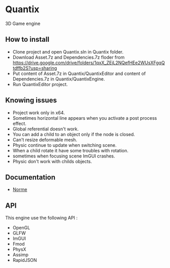 # Quantix
3D Game engine

## How to install

- Clone project and open Quantix.sln in Quantix folder.
- Download Asset.7z and Dependencies.7z floder from https://drive.google.com/drive/folders/1qxX_ZEjL2NQefHEe2WUsXFgqQtdffb2S?usp=sharing 
- Put content of Asset.7z in Quantix/QuantixEditor and content of Dependencies.7z in Quantix/QuantixEngine.
- Run QuantixEditor project.

## Knowing issues

- Project work only in x64.
- Sometimes horizontal line appears when you activate a post process effect.
- Global referential doesn't work.
- You can add a child to an object only if the node is closed.
- Can't resize deformable mesh.
- Physic continue to update when switching scene.
- When a child rotate it have some troubles with rotation.
- sometimes when focusing scene ImGUI crashes.
- Physic don't work with childs objects.

## Documentation

- [Norme](NORMES.md)

## API

This engine use the following API :
- OpenGL
- GLFW
- ImGUI
- Fmod
- PhysX
- Assimp
- RapidJSON
